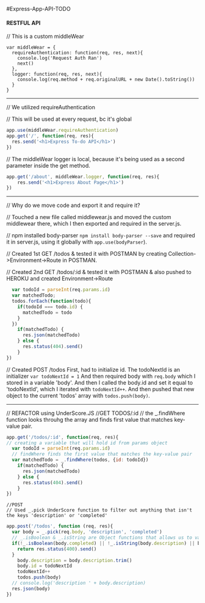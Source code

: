 #Express-App-API-TODO
#### RESTFUL API

// This is a custom middleWear 

```
var middleWear = {
  requireAuthentication: function(req, res, next){
    console.log('Request Auth Ran')
    next()
  },
  logger: function(req, res, next){
    console.log(req.method + req.originalURL + new Date().toString())
  }
}
```
************************************************

// We utilized requireAuthentication

// This will be used at every request, bc it's global

```javascript
app.use(middleWear.requireAuthentication)
app.get('/', function(req, res){
  res.send('<h1>Express To-do API</h1>')
})
```

// The middleWear logger is local, because it's being used as a second parameter inside the get method.
```javascript
app.get('/about', middleWear.logger, function(req, res){
    res.send('<h1>Express About Page</h1>')
})
```

************************************************
// Why do we move code and export it and require it?

// Touched a new file called middlewear.js and moved the custom middlewear there, which I then exported and required in the server.js.

// npm installed body-parser `npm install body-parser --save` and required it in server.js, using it globally with `app.use(bodyParser`).

// Created 1st GET /todos & tested it with POSTMAN by creating Collection->Environment->Route in POSTMAN.

// Created 2nd GET /todos/:id & tested it with POSTMAN & also pushed to HEROKU and created Environment->Route

```javascript
  var todoId = parseInt(req.params.id)
  var matchedTodo;
  todos.forEach(function(todo){
    if(todoId === todo.id) {
      matchedTodo = todo
    }
  })
    if(matchedTodo) {
      res.json(matchedTodo)
    } else {
      res.status(404).send()
    }
})
```

// Created POST /todos
First, had to initialize id. The todoNextId is an initializer
`var todoNextId = 1`
And then required body with `req.body` which I stored in a variable 'body'.
And then I called the body.id and set it equal to 'todoNextId', which I iterated with `todoNextId++`. And then pushed that new object to the current 'todos' array with `todos.push(body)`.


************************************************
// REFACTOR using UnderScore.JS
    //GET TODOS/:id
    // the _.findWhere function looks throuhg the array and finds first value that matches key-value pair.
```javascript
app.get('/todos/:id', function(req, res){
// creating a variable that will hold id from params object
  var todoId = parseInt(req.params.id)
  // findWhere finds the first value that matches the key-value pair
  var matchedTodo = _.findWhere(todos, {id: todoId})
    if(matchedTodo) {
      res.json(matchedTodo)
    } else {
      res.status(404).send()
    }
})
```

    //POST
    // Used _.pick UnderScore function to filter out anything that isn't the keys 'description' or 'completed'

 ```javascript
 app.post('/todos', function (req, res){
   var body = _.pick(req.body, 'description', 'completed')
   // _.isBoolean & _.isString are Object functions that allows us to validate. We have the body object through body-parser.
   if(!_.isBoolean(body.completed) || !_.isString(body.description) || body.description.trim().length === 0){
     return res.status(400).send()
   }
     body.description = body.description.trim()
     body.id = todoNextId
     todoNextId++
     todos.push(body)
   // console.log('description ' + body.description)
   res.json(body)
 })
 ```   



















